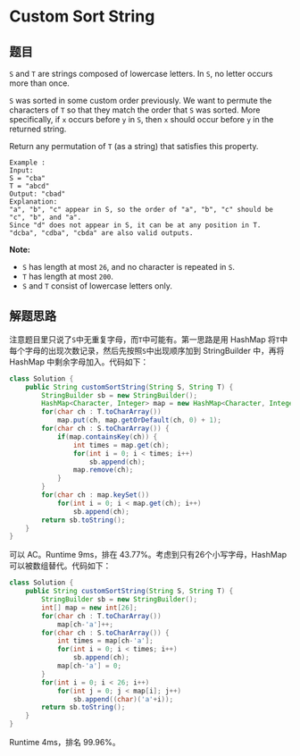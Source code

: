 # Custom Sort String

## 题目

`S` and `T` are strings composed of lowercase letters. In `S`, no letter occurs more than once.

`S` was sorted in some custom order previously. We want to permute the characters of `T` so that they match the order that `S` was sorted. More specifically, if `x` occurs before `y` in `S`, then `x` should occur before `y` in the returned string.

Return any permutation of `T` (as a string) that satisfies this property.

```
Example :
Input: 
S = "cba"
T = "abcd"
Output: "cbad"
Explanation: 
"a", "b", "c" appear in S, so the order of "a", "b", "c" should be "c", "b", and "a". 
Since "d" does not appear in S, it can be at any position in T. "dcba", "cdba", "cbda" are also valid outputs.
```
 
**Note:**

* `S` has length at most `26`, and no character is repeated in `S`.
* `T` has length at most `200`.
* `S` and `T` consist of lowercase letters only.

## 解题思路

注意题目里只说了`S`中无重复字母，而`T`中可能有。第一思路是用 HashMap 将`T`中每个字母的出现次数记录，然后先按照`S`中出现顺序加到 StringBuilder 中，再将 HashMap 中剩余字母加入。代码如下：

```java
class Solution {
    public String customSortString(String S, String T) {
        StringBuilder sb = new StringBuilder();
        HashMap<Character, Integer> map = new HashMap<Character, Integer>();
        for(char ch : T.toCharArray())
            map.put(ch, map.getOrDefault(ch, 0) + 1);
        for(char ch : S.toCharArray()) {
            if(map.containsKey(ch)) {
                int times = map.get(ch);
                for(int i = 0; i < times; i++)
                    sb.append(ch);
                map.remove(ch);
            }
        }
        for(char ch : map.keySet())
            for(int i = 0; i < map.get(ch); i++)
                sb.append(ch);
        return sb.toString();
    }
}
```

可以 AC。Runtime 9ms，排在 43.77%。考虑到只有26个小写字母，HashMap 可以被数组替代。代码如下：

```java
class Solution {
    public String customSortString(String S, String T) {
        StringBuilder sb = new StringBuilder();
        int[] map = new int[26];
        for(char ch : T.toCharArray())
            map[ch-'a']++;
        for(char ch : S.toCharArray()) {
            int times = map[ch-'a'];
            for(int i = 0; i < times; i++)
                sb.append(ch);
            map[ch-'a'] = 0;
        }
        for(int i = 0; i < 26; i++)
            for(int j = 0; j < map[i]; j++)
                sb.append((char)('a'+i));
        return sb.toString();
    }
}
```

Runtime 4ms，排名 99.96%。